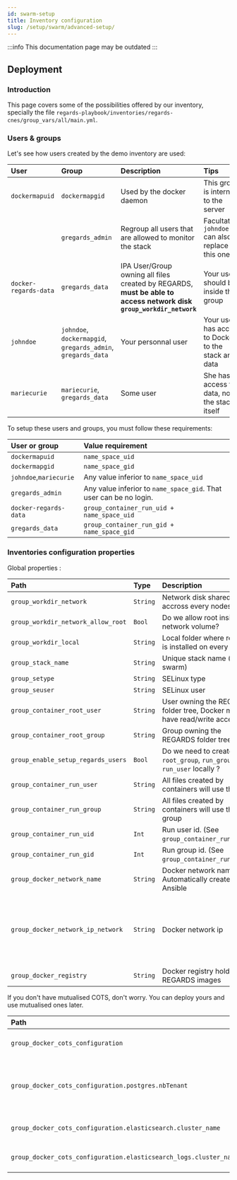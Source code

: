 ```yaml
---
id: swarm-setup
title: Inventory configuration
slug: /setup/swarm/advanced-setup/
---
```


:::info
This documentation page may be outdated
:::

## Deployment

### Introduction

This page covers some of the possibilities offered by our inventory, specially the
file `regards-playbook/inventories/regards-cnes/group_vars/all/main.yml`.

### Users & groups

Let's see how users created by the demo inventory are used:

| User                  | Group                                                        | Description                                                                                                         | Tips                                                  |
|:----------------------|:-------------------------------------------------------------|:--------------------------------------------------------------------------------------------------------------------|:------------------------------------------------------|
| `dockermapuid`        | `dockermapgid`                                               | Used by the docker daemon                                                                                           | This group is internal to the server                  |
|                       | `gregards_admin`                                             | Regroup all users that are allowed to monitor the stack                                                             | Facultative, `johndoe` can also replace this one      |
| `docker-regards-data` | `gregards_data`                                              | IPA User/Group owning all files created by REGARDS, **must be able to access network disk `group_workdir_network`** | Your user should be inside that group                 |
| `johndoe`             | `johndoe`, `dockermapgid`, `gregards_admin`, `gregards_data` | Your personnal user                                                                                                 | Your user has access to Docker, to the stack and data |
| `mariecurie`          | `mariecurie`, `gregards_data`                                | Some user                                                                                                           | She has access to data, not the stack itself          |

To setup these users and groups, you must follow these requirements:

| User or group          | Value requirement                                                  |
|:-----------------------|:-------------------------------------------------------------------|
| `dockermapuid`         | `name_space_uid`                                                   |
| `dockermapgid`         | `name_space_gid`                                                   |
| `johndoe`,`mariecurie` | Any value inferior to `name_space_uid`                             |
| `gregards_admin`       | Any value inferior to `name_space_gid`. That user can be no login. |
| `docker-regards-data`  | `group_container_run_uid + name_space_uid`                         |
| `gregards_data`        | `group_container_run_gid + name_space_gid`                         |

### Inventories configuration properties

Global properties :

| Path                               | Type     | Description                                                             | Constraints                                                               |
|:-----------------------------------|:---------|:------------------------------------------------------------------------|:--------------------------------------------------------------------------|
| `group_workdir_network`            | `String` | Network disk shared accross every nodes                                 | Required                                                                  |
| `group_workdir_network_allow_root` | `Bool`   | Do we allow root inside the network volume?                             | Required                                                                  |
| `group_workdir_local`              | `String` | Local folder where regards is installed on every node                   | Required                                                                  |
| `group_stack_name`                 | `String` | Unique stack name (for swarm)                                           | Required. `[a-z-]+`                                                       |
| `group_setype`                     | `String` | SELinux type                                                            | Required                                                                  |
| `group_seuser`                     | `String` | SELinux user                                                            | Required                                                                  |
| `group_container_root_user`        | `String` | User owning the REGARDS folder tree, Docker must have read/write access | Required                                                                  |
| `group_container_root_group`       | `String` | Group owning the REGARDS folder tree                                    | Required                                                                  |
| `group_enable_setup_regards_users` | `Bool`   | Do we need to create `root_group`, `run_group` and `run_user` locally ? | Facultative. Default to true.                                             |
| `group_container_run_user`         | `String` | All files created by containers will use this user                      | Required                                                                  |
| `group_container_run_group`        | `String` | All files created by containers will use this group                     | Required                                                                  |
| `group_container_run_uid`          | `Int`    | Run user id. (See `group_container_run_user`)                           | Required                                                                  |
| `group_container_run_gid`          | `Int`    | Run group id. (See `group_container_run_group`)                         | Required                                                                  |
| `group_docker_network_name`        | `String` | Docker network name. Automatically created by Ansible                   | Required                                                                  |
| `group_docker_network_ip_network`  | `String` | Docker network ip                                                       | Required. If a basic IPV4 looks like `A.B.C.D`, you must provide `A.B.C.` |
| `group_docker_registry`            | `String` | Docker registry holding REGARDS images                                  | Required                                                                  |

If you don't have mutualised COTS, don't worry. You can deploy yours and use mutualised ones later.

| Path                                                                          | Type     | Description                                                                                                             | Constraints                                                                                                                              |
|:------------------------------------------------------------------------------|:---------|:------------------------------------------------------------------------------------------------------------------------|:-----------------------------------------------------------------------------------------------------------------------------------------|
| `group_docker_cots_configuration`                                             | `Object` | List COTS specific configuration                                                                                        | Required. Can be empty                                                                                                                   |
| `group_docker_cots_configuration.postgres.nbTenant`                           | `Int`    | Use to deduce the number of connections Postgres should allow                                                           | Required when `group_docker_cots.postgres` is defined                                                                                    |
| `group_docker_cots_configuration.elasticsearch.cluster_name`                  | `Int`    | Elasticsearch cluster name                                                                                              | Required when `group_docker_cots.elasticsearch` is defined                                                                               |
| `group_docker_cots_configuration.elasticsearch_logs.cluster_name`             | `Int`    | Logging elasticsearch cluster name                                                                                      | Required when `group_docker_cots.elasticsearch_logs` is defined                                                                          |

